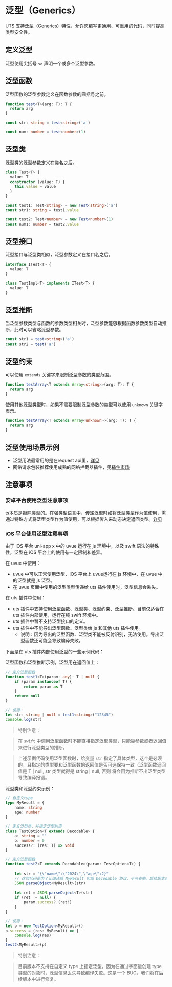 # 泛型（Generics）

UTS 支持泛型（Generics）特性，允许您编写更通用、可重用的代码，同时提高类型安全性。

## 定义泛型

泛型使用尖括号 `<>` 声明一个或多个泛型参数。

## 泛型函数

泛型函数的泛型参数定义在函数参数的圆括号之前。

```ts
function test<T>(arg: T): T {
  return arg
}

const str: string = test<string>('a')

const num: number = test<number>(1)
```

## 泛型类

泛型类的泛型参数定义在类名之后。

```ts
class Test<T> {
  value: T
  constructor (value: T) {
    this.value = value
  }
}

const test1: Test<string> = new Test<string>('a')
const str1: string = test1.value

const test2: Test<number> = new Test<number>(1)
const num1: number = test2.value
```

## 泛型接口

泛型接口与泛型类相似，泛型参数定义在接口名之后。

```ts
interface ITest<T> {
  value: T
}

class TestImpl<T> implements ITest<T> {
  value: T
}
```

## 泛型推断

当泛型参数类型与函数的参数类型相关时，泛型参数能够根据函数参数类型自动推断，此时可以省略泛型参数。

```ts
const str1 = test<string>('a')
const str2 = test('a')
```

## 泛型约束

可以使用 `extends` 关键字来限制泛型参数的类型范围。

```ts
function testArray<T extends Array<string>>(arg: T): T {
  return arg
}
```

使用其他泛型类型时，如果不需要限制泛型参数的类型可以使用 `unknown` 关键字表示。

```ts
function testArray<T extends Array<unknown>>(arg: T): T {
  return arg
}
```

## 泛型使用场景示例

- 泛型用法最常用的是在request api里，[详见](../tutorial/request.md)
- 网络请求包装推荐使用成熟的网络拦截器插件，见[插件市场](https://ext.dcloud.net.cn/search?q=%E7%BD%91%E7%BB%9C%E6%8B%A6%E6%88%AA%E5%99%A8&uni-appx=1)


## 注意事项

### 安卓平台使用泛型注意事项

ts本质是擦除类型的。在强类型语言中，传递泛型时如将泛型类型作为值使用，需通过特殊方式将泛型类型作为值使用，可以根据传入来动态决定返回类型。[详见](../plugin/uts-for-android.html#_6-6-%E6%B3%9B%E5%9E%8B%E4%BC%A0%E9%80%92%E4%B8%A2%E5%A4%B1%E7%9A%84%E9%97%AE%E9%A2%98)

### iOS 平台使用泛型注意事项

由于 iOS 平台 uni-app x 中的 uvue 运行在 js 环境中，以及 swift 语法的特殊性，泛型在 iOS 平台上的使用有一定限制和差异。

在 uvue 中使用：
- uvue 中可以正常使用泛型，iOS 平台上 uvue运行在 js 环境中，在 uvue 中的泛型就是 js 泛型。
- 在 uvue 页面中使用的泛型类型传递给 uts 插件使用时，泛型信息会丢失。

在 uts 插件中使用：
- uts 插件中支持使用泛型函数、泛型类、泛型约束、泛型推断。目前仅适合在 uts 插件内部使用，运行在纯 swift 环境中。
- uts 插件中暂不支持泛型接口的定义。
- uts 插件中不能导出泛型函数、泛型类给 js 和其他 uts 插件使用。
  + 说明：因为导出的泛型函数、泛型类不能被反射识别，无法使用。导出泛型函数还可能会导致编译失败。


下面是在 uts 插件内部使用泛型的一些示例代码：

泛型函数和泛型推断示例，泛型用在返回值上：

```ts
// 定义泛型函数
function test1<T>(param: any): T | null {
	if (param instanceof T) {
		return param as T
	}
	return null
}

// 使用：
let str: string | null = test1<string>("12345")
console.log(str)
```

> 特别注意：

> 在 `swift` 中调用泛型函数时不能直接指定泛型类型，只能靠参数或者返回值来进行泛型类型的推断。

> 上述示例代码使用泛型函数时，给变量 `str` 指定了具体类型，这个是必须的，且指定的类型要和泛型函数的返回值是否可选保持一致（泛型函数返回值是 T | null, str 类型就得是 string | null, 否则
> 将会因为推断不出泛型类型导致编译报错。

泛型类和泛型约束示例：

```ts
// 自定义type
type MyResult = {
	name: string
	age: number
}

// 定义泛型类，并指定泛型约束
class TestOption<T extends Decodable> {
	a: string = ""
	b: number = 0
	success?: (res: T) => void
}

// 定义泛型函数
function test2<T extends Decodable>(param: TestOption<T>) {
	
	let str = "{\"name\":\"2024\",\"age\":2}"
	// 这句代码是为了让编译给 MyResult 实现 Decodable 协议，不可省略。后续版本会给出让开发者指定某个 type 遵循 Decodable 协议的方式。
	JSON.parseObject<MyResult>(str)
	
	let ret = JSON.parseObject<T>(str)
	if (ret != null) {
		param.success?.(ret!)
	}   
} 

// 使用：
let p = new TestOption<MyResult>()
p.success = (res: MyResult) => {
	console.log(res)
}
test2<MyResult>(p)
```

> 特别注意：

> 目前版本不支持在自定义 type 上指定泛型，因为在通过字面量创建 type 类型的对象时，泛型信息丢失导致编译失败。这是一个 BUG，我们将在后续版本中进行修复。

